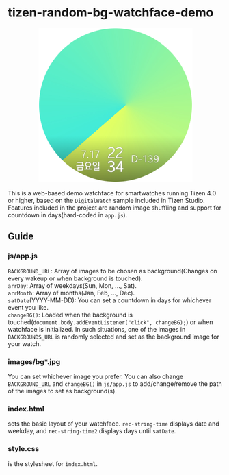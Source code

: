 # tizen-random-bg-watchface-demo
<p align="center"><img src="icon.png"></p>

This is a web-based demo watchface for smartwatches running Tizen 4.0 or higher, based on the `DigitalWatch` sample included in Tizen Studio.<br>
Features included in the project are random image shuffling and support for countdown in days(hard-coded in `app.js`).
## Guide
### js/app.js
`BACKGROUND_URL`: Array of images to be chosen as background(Changes on every wakeup or when background is touched).<br>
`arrDay`: Array of weekdays(Sun, Mon, ..., Sat).<br>
`arrMonth`: Array of months(Jan, Feb, ..., Dec).<br>
`satDate`(YYYY-MM-DD): You can set a countdown in days for whichever event you like. <br>
`changeBG()`: Loaded when the background is touched(`document.body.addEventListener("click", changeBG);`) or when watchface is initialized. In such situations, one of the images in `BACKGROUNDS_URL` is randomly selected and set as the background image for your watch.
### images/bg*.jpg
You can set whichever image you prefer. You can also change `BACKGROUND_URL` and `changeBG()` in `js/app.js` to add/change/remove the path of the images to set as background(s).
### index.html
sets the basic layout of your watchface. `rec-string-time` displays date and weekday, and `rec-string-time2` displays days until `satDate`.
### style.css
is the stylesheet for `index.html`.
